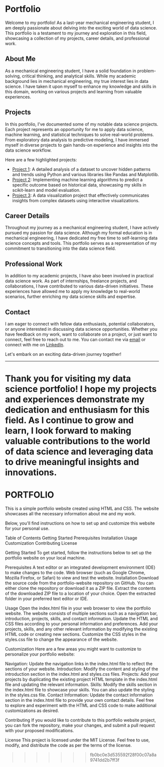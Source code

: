 
# Portfolio



Welcome to my portfolio! As a last-year mechanical engineering student, I am deeply passionate about delving into the exciting world of data science. This portfolio is a testament to my journey and exploration in this field, showcasing a collection of my projects, career details, and professional work.

## About Me

As a mechanical engineering student, I have a solid foundation in problem-solving, critical thinking, and analytical skills. While my academic background lies in mechanical engineering, my true interest lies in data science. I have taken it upon myself to enhance my knowledge and skills in this domain, working on various projects and learning from valuable experiences.

## Projects

In this portfolio, I've documented some of my notable data science projects. Each project represents an opportunity for me to apply data science, machine learning, and statistical techniques to solve real-world problems. From exploratory data analysis to predictive modeling, I have immersed myself in diverse projects to gain hands-on experience and insights into the data science workflow.

Here are a few highlighted projects:

- [Project 1](https://github.com/Avaneesh-Pathak/Sales-Prediction): A detailed analysis of a dataset to uncover hidden patterns and trends using Python and various libraries like Pandas and Matplotlib.
- [Project 2](https://github.com/Avaneesh-Pathak/Student-Perfoamance-Prediction): Implementing machine learning algorithms to predict a specific outcome based on historical data, showcasing my skills in scikit-learn and model evaluation.
- [Project 3](https://github.com/Avaneesh-Pathak/IMDB_Data_Scrapping): A data visualization project that effectively communicates insights from complex datasets using interactive visualizations.

## Career Details

Throughout my journey as a mechanical engineering student, I have actively pursued my passion for data science. Although my formal education is in mechanical engineering, I have dedicated my free time to self-learning data science concepts and tools. This portfolio serves as a representation of my commitment to transitioning into the data science field.

## Professional Work

In addition to my academic projects, I have also been involved in practical data science work. As part of internships, freelance projects, and collaborations, I have contributed to various data-driven initiatives. These experiences have allowed me to apply my knowledge to real-world scenarios, further enriching my data science skills and expertise.

## Contact

I am eager to connect with fellow data enthusiasts, potential collaborators, or anyone interested in discussing data science opportunities. Whether you have feedback on my work, want to collaborate on a project, or just want to connect, feel free to reach out to me. You can contact me via [email](mailto:your-email@example.com) or connect with me on [LinkedIn](https://www.linkedin.com/in/your-profile).

Let's embark on an exciting data-driven journey together!

---

Thank you for visiting my data science portfolio! I hope my projects and experiences demonstrate my dedication and enthusiasm for this field. As I continue to grow and learn, I look forward to making valuable contributions to the world of data science and leveraging data to drive meaningful insights and innovations.
=======
# PORTFOLIO

This is a simple portfolio website created using HTML and CSS.
The website showcases all the necessary information about me and my work.


Below, you'll find instructions on how to set up and customize this website for your personal use.

Table of Contents
Getting Started
Prerequisites
Installation
Usage
Customization
Contributing
License


Getting Started
To get started, follow the instructions below to set up the portfolio website on your local machine.

Prerequisites
A text editor or an integrated development environment (IDE) to make changes to the code.
Web browser (such as Google Chrome, Mozilla Firefox, or Safari) to view and test the website.
Installation
Download the source code from the portfolio-website repository on GitHub. You can either clone the repository or download it as a ZIP file.
Extract the contents of the downloaded ZIP file to a location of your choice.
Open the extracted folder in your preferred text editor or IDE.


Usage
Open the index.html file in your web browser to view the portfolio website.
The website consists of multiple sections such as a navigation bar, introduction, projects, skills, and contact information.
Update the HTML and CSS files according to your personal information and preferences.
Add your projects, skills, and any other relevant information by modifying the existing HTML code or creating new sections.
Customize the CSS styles in the styles.css file to change the appearance of the website.

Customization
Here are a few areas you might want to customize to personalize your portfolio website:


Navigation: Update the navigation links in the index.html file to reflect the sections of your website.
Introduction: Modify the content and styling of the introduction section in the index.html and styles.css files.
Projects: Add your projects by duplicating the existing project HTML template in the index.html file and updating the relevant information.
Skills: Modify the skills section in the index.html file to showcase your skills. You can also update the styling in the styles.css file.
Contact Information: Update the contact information section in the index.html file to provide your own contact details.
Feel free to explore and experiment with the HTML and CSS code to make additional customizations as desired.

Contributing
If you would like to contribute to this portfolio website project, you can fork the repository, make your changes, and submit a pull request with your proposed modifications.

License
This project is licensed under the MIT License. Feel free to use, modify, and distribute the code as per the terms of the license.
>>>>>>> fb0bc0e3d535592f28f00c07a8a9741dd2b7ff3f
